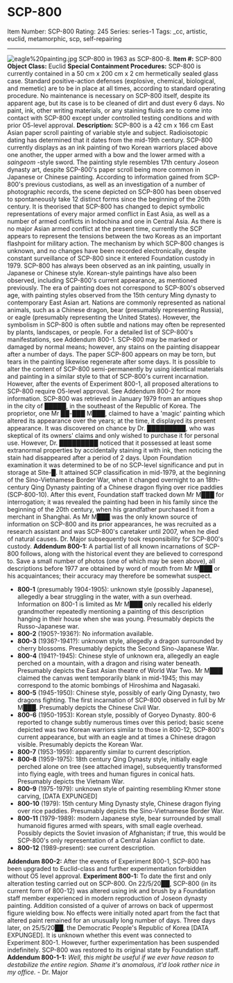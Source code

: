 # SCP-800
Item Number: SCP-800
Rating: 245
Series: series-1
Tags: _cc, artistic, euclid, metamorphic, scp, self-repairing

---

![eagle%20painting.jpg](http://scp-wiki.wdfiles.com/local--files/scp-800/eagle%20painting.jpg)
SCP-800 in 1963 as SCP-800-8.
**Item #:** SCP-800
**Object Class:** Euclid
**Special Containment Procedures:** SCP-800 is currently contained in a 50 cm x 200 cm x 2 cm hermetically sealed glass case. Standard positive-action defenses (explosive, chemical, biological, and memetic) are to be in place at all times, according to standard operating procedure. No maintenance is necessary on SCP-800 itself, despite its apparent age, but its case is to be cleaned of dirt and dust every 6 days. No paint, ink, other writing materials, or any staining fluids are to come into contact with SCP-800 except under controlled testing conditions and with prior O5-level approval.
**Description:** SCP-800 is a 42 cm x 166 cm East Asian paper scroll painting of variable style and subject. Radioisotopic dating has determined that it dates from the mid-19th century. SCP-800 currently displays as an ink painting of two Korean warriors placed above one another, the upper armed with a bow and the lower armed with a _saingeom_ -style sword. The painting style resembles 17th century Joseon dynasty art, despite SCP-800's paper scroll being more common in Japanese or Chinese painting.
According to information gained from SCP-800's previous custodians, as well as an investigation of a number of photographic records, the scene depicted on SCP-800 has been observed to spontaneously take 12 distinct forms since the beginning of the 20th century. It is theorised that SCP-800 has changed to depict symbolic representations of every major armed conflict in East Asia, as well as a number of armed conflicts in Indochina and one in Central Asia. As there is no major Asian armed conflict at the present time, currently the SCP appears to represent the tensions between the two Koreas as an important flashpoint for military action. The mechanism by which SCP-800 changes is unknown, and no changes have been recorded electronically, despite constant surveillance of SCP-800 since it entered Foundation custody in 1979.
SCP-800 has always been observed as an ink painting, usually in Japanese or Chinese style. Korean-style paintings have also been observed, including SCP-800's current appearance, as mentioned previously. The era of painting does not correspond to SCP-800's observed age, with painting styles observed from the 15th century Ming dynasty to contemporary East Asian art. Nations are commonly represented as national animals, such as a Chinese dragon, bear (presumably representing Russia), or eagle (presumably representing the United States). However, the symbolism in SCP-800 is often subtle and nations may often be represented by plants, landscapes, or people. For a detailed list of SCP-800's manifestations, see Addendum 800-1.
SCP-800 may be marked or damaged by normal means; however, any stains on the painting disappear after a number of days. The paper SCP-800 appears on may be torn, but tears in the painting likewise regenerate after some days. It is possible to alter the content of SCP-800 semi-permanently by using identical materials and painting in a similar style to that of SCP-800's current incarnation. However, after the events of Experiment 800-1, all proposed alterations to SCP-800 require O5-level approval. See Addendum 800-2 for more information.
SCP-800 was retrieved in January 1979 from an antiques shop in the city of █████, in the southeast of the Republic of Korea. The proprietor, one Mr ██-███ M███, claimed to have a 'magic' painting which altered its appearance over the years; at the time, it displayed its present appearance. It was discovered on chance by Dr. █████████, who was skeptical of its owners' claims and only wished to purchase it for personal use. However, Dr. █████████ noticed that it possessed at least some extranormal properties by accidentally staining it with ink, then noticing the stain had disappeared after a period of 2 days. Upon Foundation examination it was determined to be of no SCP-level significance and put in storage at Site-█. It attained SCP classification in mid-1979, at the beginning of the Sino-Vietnamese Border War, when it changed overnight to an 18th-century Qing Dynasty painting of a Chinese dragon flying over rice paddies (SCP-800-10). After this event, Foundation staff tracked down Mr M███ for interrogation; it was revealed the painting had been in his family since the beginning of the 20th century, when his grandfather purchased it from a merchant in Shanghai. As Mr M███ was the only known source of information on SCP-800 and its prior appearances, he was recruited as a research assistant and was SCP-800's caretaker until 2007, when he died of natural causes. Dr. Major subsequently took responsibility for SCP-800's custody.
**Addendum 800-1:**
A partial list of all known incarnations of SCP-800 follows, along with the historical event they are believed to correspond to. Save a small number of photos (one of which may be seen above), all descriptions before 1977 are obtained by word of mouth from Mr M███ or his acquaintances; their accuracy may therefore be somewhat suspect.
  * **800-1** (presumably 1904-1905): unknown style (possibly Japanese), allegedly a bear struggling in the water, with a sun overhead. Information on 800-1 is limited as Mr M███ only recalled his elderly grandmother repeatedly mentioning a painting of this description hanging in their house when she was young. Presumably depicts the Russo-Japanese war.
  * **800-2** (1905?-1936?): No information available.
  * **800-3** (1936?-1941?): unknown style, allegedly a dragon surrounded by cherry blossoms. Presumably depicts the Second Sino-Japanese War.
  * **800-4** (1941?-1945): Chinese style of unknown era, allegedly an eagle perched on a mountain, with a dragon and rising water beneath. Presumably depicts the East Asian theatre of World War Two. Mr M███ claimed the canvas went temporarily blank in mid-1945; this may correspond to the atomic bombings of Hiroshima and Nagasaki.
  * **800-5** (1945-1950): Chinese style, possibly of early Qing Dynasty, two dragons fighting. The first incarnation of SCP-800 observed in full by Mr M███. Presumably depicts the Chinese Civil War.
  * **800-6** (1950-1953): Korean style, possibly of Goryeo Dynasty. 800-6 reported to change subtly numerous times over this period; basic scene depicted was two Korean warriors similar to those in 800-12, SCP-800's current appearance, but with an eagle and at times a Chinese dragon visible. Presumably depicts the Korean War.
  * **800-7** (1953-1959): apparently similar to current description.
  * **800-8** (1959-1975): 18th century Qing Dynasty style, initially eagle perched alone on tree (see attached image), subsequently transformed into flying eagle, with trees and human figures in conical hats. Presumably depicts the Vietnam War.
  * **800-9** (1975-1979): unknown style of painting resembling Khmer stone carving, [DATA EXPUNGED]
  * **800-10** (1979): 15th century Ming Dynasty style, Chinese dragon flying over rice paddies. Presumably depicts the Sino-Vietnamese Border War.
  * **800-11** (1979-1989): modern Japanese style, bear surrounded by small humanoid figures armed with spears, with small eagle overhead. Possibly depicts the Soviet invasion of Afghanistan; if true, this would be SCP-800's only representation of a Central Asian conflict to date.
  * **800-12** (1989-present): see current description.

**Addendum 800-2:** After the events of Experiment 800-1, SCP-800 has been upgraded to Euclid-class and further experimentation forbidden without O5 level approval.
**Experiment 800-1:** To date the first and only alteration testing carried out on SCP-800. On 22/5/20██, SCP-800 (in its current form of 800-12) was altered using ink and brush by a Foundation staff member experienced in modern reproduction of Joseon dynasty painting. Addition consisted of a quiver of arrows on back of uppermost figure wielding bow. No effects were initially noted apart from the fact that altered paint remained for an unusually long number of days. Three days later, on 25/5/20██, the Democratic People's Republic of Korea [DATA EXPUNGED]. It is unknown whether this event was connected to Experiment 800-1. However, further experimentation has been suspended indefinitely. SCP-800 was restored to its original state by Foundation staff.
**Addendum 800-1-1:**
_Well, this might be useful if we ever have reason to destabilize the entire region. Shame it's anomalous, it'd look rather nice in my office._
\- Dr. Major
